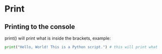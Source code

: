 # Print

## Printing to the console

print() will print what is inside the brackets, example:
```py
print("Hello, World! This is a Python script.") # this will print what is inside of the brackets
```